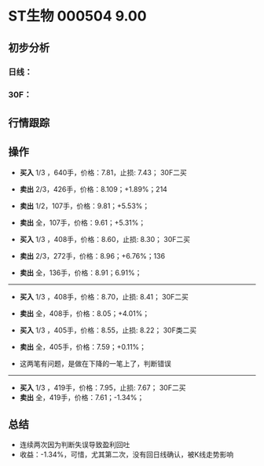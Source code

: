 # ST生物 000504 9.00
## 初步分析
### 日线：
  
### 30F：
  
## 行情跟踪
  
## 操作
  - **买入** 1/3 ，640手，价格：7.81，止损: 7.43； 30F二买
  - **卖出** 2/3，426手，价格：8.109；+1.89%；214
  - **卖出** 1/2，107手，价格：9.81；+5.53%；
  - **卖出** 全，107手，价格：9.61；+5.31%；

  - **买入** 1/3 ，408手，价格：8.60，止损: 8.30； 30F二买
  - **卖出** 2/3，272手，价格：8.96；+6.76%；136
  - **卖出** 全，136手，价格：8.91；6.91%；

  - --------
  - **买入** 1/3 ，408手，价格：8.70，止损: 8.41； 30F二买
  - **卖出** 全，408手，价格：8.05；+4.01%；

  - **买入** 1/3 ，405手，价格：8.55，止损: 8.22； 30F类二买
  - **卖出** 全，405手，价格：7.59；+0.11%；
  
  - 这两笔有问题，是做在下降的一笔上了，判断错误
  - --------

  - **买入** 1/3 ，419手，价格：7.95，止损: 7.67； 30F二买
  - **卖出** 全，419手，价格：7.61；-1.34%；

## 总结
  - 连续两次因为判断失误导致盈利回吐
  - 收益：-1.34%，可惜，尤其第二次，没有回日线确认，被K线走势影响